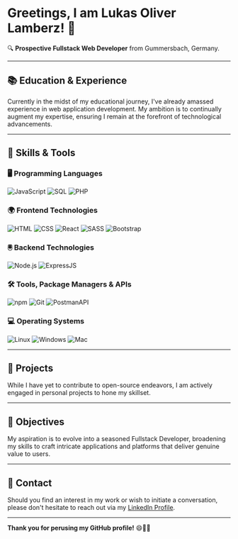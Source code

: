 # Greetings, I am Lukas Oliver Lamberz! 👋

🔍 **Prospective Fullstack Web Developer** from Gummersbach, Germany.

---

## 📚 **Education & Experience**

Currently in the midst of my educational journey, I've already amassed experience in web application development. My ambition is to continually augment my expertise, ensuring I remain at the forefront of technological advancements.

---

## 🔧 **Skills & Tools**

### 🖥 **Programming Languages**
![JavaScript](https://img.icons8.com/color/48/000000/javascript.png) 
![SQL](https://img.icons8.com/dusk/48/000000/sql.png)
![PHP](https://img.icons8.com/officel/48/000000/php-logo.png)

### 🌍 **Frontend Technologies**
![HTML](https://img.icons8.com/color/48/000000/html-5.png) 
![CSS](https://img.icons8.com/color/48/000000/css3.png)
![React](https://img.icons8.com/color/48/000000/react-native.png)
![SASS](https://img.icons8.com/color/48/000000/sass.png)
![Bootstrap](https://img.icons8.com/color/48/000000/bootstrap.png)

### 🖲 **Backend Technologies**
![Node.js](https://img.icons8.com/color/48/000000/nodejs.png) 
![ExpressJS](https://img.icons8.com/color/48/000000/express.png)

### 🛠 **Tools, Package Managers & APIs**
![npm](https://img.icons8.com/color/48/000000/npm.png) 
![Git](https://img.icons8.com/color/48/000000/git.png)
![PostmanAPI](https://img.icons8.com/dusk/48/000000/postman-api.png)

### 💻 **Operating Systems**
![Linux](https://img.icons8.com/color/48/000000/linux.png) 
![Windows](https://img.icons8.com/color/48/000000/windows-10.png)
![Mac](https://img.icons8.com/color/48/000000/mac-os.png)

---

## 🚀 **Projects**

While I have yet to contribute to open-source endeavors, I am actively engaged in personal projects to hone my skillset.

---

## 🎯 **Objectives**

My aspiration is to evolve into a seasoned Fullstack Developer, broadening my skills to craft intricate applications and platforms that deliver genuine value to users.

---

## 💌 **Contact**

Should you find an interest in my work or wish to initiate a conversation, please don't hesitate to reach out via my [LinkedIn Profile](https://www.linkedin.com/in/lukas-oliver-lamberz-206b30262//).

---

**Thank you for perusing my GitHub profile!** 😄🎸🎶

